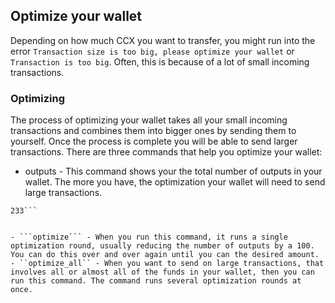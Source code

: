 ## Optimize your wallet

Depending on how much CCX you want to transfer, you might run into the error ```Transaction size is too big, please optimize your wallet``` or ```Transaction is too big```.
Often, this is because of a lot of small incoming transactions.

### Optimizing

The process of optimizing your wallet takes all your small incoming transactions and combines them into bigger ones by sending them to yourself. Once the process is complete you will be able to send larger transactions. There are three commands that help you optimize your wallet:

- outputs - This command shows your the total number of outputs in your wallet. The more you have, the optimization your wallet will need to send large transactions.

```[wallet ccx7Pz]: outputs
233```


- ```optimize``` - When you run this command, it runs a single optimization round, usually reducing the number of outputs by a 100. You can do this over and over again until you can the desired amount.
- ``optimize_all`` - When you want to send on large transactions, that involves all or almost all of the funds in your wallet, then you can run this command. The command runs several optimization rounds at once.
